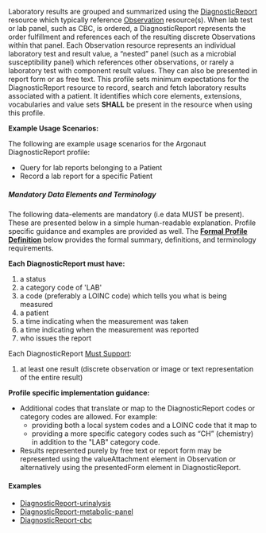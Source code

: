 Laboratory results are grouped and summarized using the [DiagnosticReport] resource which typically reference [Observation] resource(s).  When lab test or lab panel, such as CBC, is ordered, a DiagnosticReport represents the order fulfillment and references each of the resulting discrete Observations within that panel.  Each Observation resource represents an individual laboratory test and result value, a “nested” panel (such as a microbial susceptibility panel) which references other observations, or rarely a laboratory test with component result values.  They can also be presented in report form or as free text. This profile sets minimum expectations for the DiagnosticReport resource to record, search and fetch laboratory results associated with a patient. It identifies which core elements, extensions, vocabularies and value sets **SHALL** be present in the resource when using this profile.

**Example Usage Scenarios:**

The following are example usage scenarios for the Argonaut DiagnosticReport profile:

-   Query for lab reports belonging to a Patient
-   Record a lab report for a specific Patient

##### Mandatory Data Elements and Terminology


The following data-elements are mandatory (i.e data MUST be present). These are presented below in a simple human-readable explanation.  Profile specific guidance and examples are provided as well.  The [**Formal Profile Definition**](#profile) below provides the  formal summary, definitions, and  terminology requirements.  

**Each DiagnosticReport must have:**

1.   a status
1.   a category code of 'LAB'
1.   a code (preferably a LOINC code) which tells you what is being measured
1.   a patient
1.   a time indicating when the measurement was taken
1.   a time indicating when the measurement was reported
1.   who issues the report

Each DiagnosticReport [Must Support](definitions.html#must-support):

1.   at least one result (discrete observation or image or text representation of the entire result)

**Profile specific implementation guidance:**

* Additional codes that translate or map to the DiagnosticReport codes or category codes are allowed.  For example:
   -  providing both a local system codes and a LOINC code that it map to
   -  providing a more specific category codes such as “CH” (chemistry) in addition to the "LAB"  category code.
* Results represented purely by free text or report form may be represented using the valueAttachment element in Observation or alternatively using the presentedForm element in DiagnosticReport.

#### Examples

   - [DiagnosticReport-urinalysis](DiagnosticReport-urinalysis.html)
   - [DiagnosticReport-metabolic-panel](DiagnosticReport-metabolic-panel.html)
   - [DiagnosticReport-cbc](DiagnosticReport-cbc.html)

[Observation]:  http://hl7.org/fhir/observation.html
[DiagnosticReport]:  http://hl7.org/fhir/diagnosticreport.html
